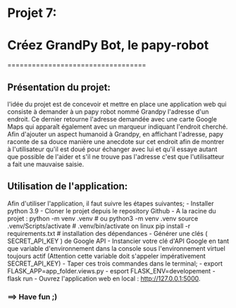 ﻿# Projet 7:

# Créez GrandPy Bot, le papy-robot
==================================

## Présentation du projet:

l'idée du projet est de concevoir et mettre en place une application web qui consiste à demander à un papy robot nommé Grandpy l'adresse d'un endroit. Ce dernier retourne l'adresse demandée avec une carte Google Maps qui apparaît également avec un marqueur indiquant l'endroit cherché. Afin d'ajouter un aspect humanoid à Grandpy, en affichant l'adresse, papy raconte de sa douce manière une anecdote sur cet endroit afin de montrer à l'utilisateur qu'il est doué pour échanger avec lui et qu'il essaye autant que possible de l'aider et s'il ne trouve pas l'adresse c'est que l'utilisatteur a fait une mauvaise saisie.

## Utilisation de l'application:

Afin d'utiliser l'application, il faut suivre les étapes suivantes;
    - Installer python 3.9
    - Cloner le projet depuis le repository Github
    - A la racine du projet :
        python -m venv .venv  # ou python3 -m venv .venv
        source .venv/Scripts/activate  # .venv/bin/activate on linux
        pip install -r requirements.txt  # installation des dépendances
    - Générer une clés ( SECRET_API_KEY ) de Google API
    - Instancier votre clé d'API Google en tant que variable d'environnement dans la console sous l'environnement virtuel toujours actif (Attention cette variable doit s'appeler impérativement SECRET_API_KEY)
    - Taper ces trois commandes dans le terminal;
                - export FLASK_APP=app_folder.views.py
                - esport FLASK_ENV=developement
                - flask run
    - Ouvrez l'application web en local : http://127.0.0.1:5000.

###    ==>  Have fun ;)
